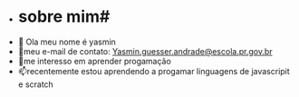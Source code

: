 - # sobre mim#
-  👋 Ola meu nome é yasmin 
-  🌱meu e-mail de contato: Yasmin.guesser.andrade@escola.pr.gov.br
-  💞️me interesso em  aprender progamação 
-   📫recentemente estou aprendendo a progamar linguagens de javascripit e scratch
